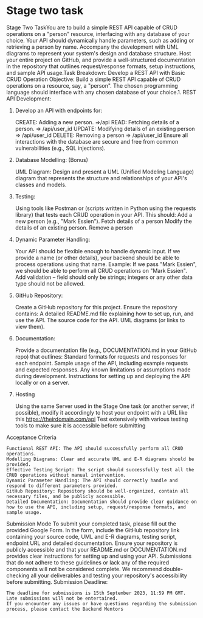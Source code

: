 # Stage two task

Stage Two TaskYou are to build a simple REST API capable of CRUD operations on a "person" resource, interfacing with any database of your choice. Your API should dynamically handle parameters, such as adding or retrieving a person by name. Accompany the development with UML diagrams to represent your system's design and database structure.  Host your entire project on GitHub, and provide a well-structured documentation in the repository that outlines request/response formats, setup instructions, and sample API usage.Task Breakdown: Develop a REST API with Basic CRUD Operation
Objective: Build a simple REST API capable of CRUD operations on a resource, say, a "person". The chosen programming language should interface with any chosen database of your choice.1. REST API Development:

1. Develop an API with endpoints for:

    CREATE: Adding a new person.  =>/api
    READ: Fetching details of a person.  => /api/user_id
    UPDATE: Modifying details of an existing person => /api/user_id
    DELETE: Removing a person => /api/user_id
    Ensure all interactions with the database are secure and free from common vulnerabilities (e.g., SQL injections).

2. Database Modelling: (Bonus)

    UML Diagram: Design and present a UML (Unified Modeling Language) diagram that represents the structure and relationships of your API's classes and models.

3. Testing:

    Using tools like Postman or (scripts written in Python using the requests library) that tests each CRUD operation in your API.
    This  should:
    Add a new person (e.g., "Mark Essien").
    Fetch details of a person
    Modify the details of an existing person.
    Remove a person

4. Dynamic Parameter Handling:

    Your API should be flexible enough to handle dynamic input. If we provide a name (or other details), your backend should be able to process operations using that name.
    Example: If we pass "Mark Essien", we should be able to perform all CRUD operations on "Mark Essien".
    Add validation – field should only be strings; integers or any other data type should not be allowed.

5. GitHub Repository:

    Create a GitHub repository for this project.
    Ensure the repository contains:
    A detailed README.md file explaining how to set up, run, and use the API.
    The source code for the API.
    UML diagrams (or links to view them).

6. Documentation:

    Provide a documentation file (e.g., DOCUMENTATION.md in your GitHub repo) that outlines:
    Standard formats for requests and responses for each endpoint.
    Sample usage of the API, including example requests and expected responses.
    Any known limitations or assumptions made during development.
    Instructions for setting up and deploying the API locally or on a server.

7. Hosting

    Using the same Server used in the Stage One task (or another server, if possible), modify it accordingly to  host your endpoint with a URL like this <https://theirdomain.com/api>
    Test extensively with various testing tools to make sure it is accessible before submitting

Acceptance Criteria

    Functional REST API: The API should successfully perform all CRUD operations.
    Modelling Diagrams: Clear and accurate UML and E-R diagrams should be provided.
    Effective Testing Script: The script should successfully test all the CRUD operations without manual intervention.
    Dynamic Parameter Handling: The API should correctly handle and respond to different parameters provided.
    GitHub Repository: Repository should be well-organized, contain all necessary files, and be publicly accessible.
    Detailed Documentation: Documentation should provide clear guidance on how to use the API, including setup, request/response formats, and sample usage.

Submission Mode
To submit your completed task, please fill out the provided Google Form. In the form, include the GitHub repository link containing your source code, UML and E-R diagrams, testing script,  endpoint URL and detailed documentation. Ensure your repository is publicly accessible and that your README.md or DOCUMENTATION.md provides clear instructions for setting up and using your API. Submissions that do not adhere to these guidelines or lack any of the required components will not be considered complete. We recommend double-checking all your deliverables and testing your repository's accessibility before submitting.
Submission Deadline:

    The deadline for submissions is 15th September 2023, 11:59 PM GMT. Late submissions will not be entertained.
    If you encounter any issues or have questions regarding the submission process, please contact the Backend Mentors
